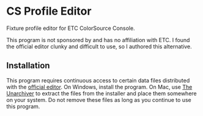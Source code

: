 CS Profile Editor
=================

Fixture profile editor for ETC ColorSource Console.

This program is not sponsored by and has no affiliation with ETC. I found the official editor clunky and difficult to
use, so I authored this alternative.

Installation
------------

This program requires continuous access to certain data files distributed with
the [official editor](https://www.etcconnect.com/Products/Consoles/ColorSource/Software.aspx). On Windows, install the
program. On Mac, use [The Unarchiver](https://theunarchiver.com/) to extract the files from the installer and place them
somewhere on your system. Do not remove these files as long as you continue to use this program.
